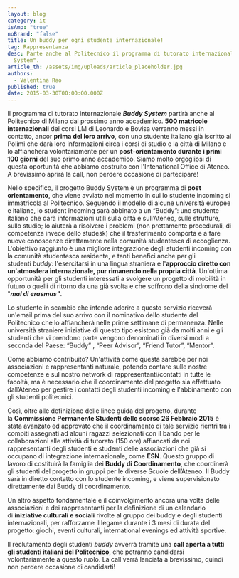 ```yaml
---
layout: blog
category: it
isAmp: "true"
noBrand: "false"
title: Un buddy per ogni studente internazionale!
tag: Rappresentanza
desc: Parte anche al Politecnico il programma di tutorato internazionale "Buddy
  System".
article_th: /assets/img/uploads/article_placeholder.jpg
authors:
  - Valentina Rao
published: true
date: 2015-03-30T00:00:00.000Z
---
```

Il programma di tutorato internazionale ‪***Buddy System***‬ partirà anche al Politecnico di Milano dal prossimo anno accademico. **500 matricole internazionali** dei corsi LM di Leonardo e Bovisa verranno messi in contatto, ancor **prima del loro arrivo**, con uno studente italiano già iscritto al Polimi che darà loro informazioni circa i corsi di studio e la città di Milano e lo affiancherà volontariamente per un **post-orientamento durante i primi 100 giorni** del suo primo anno accademico. Siamo molto orgogliosi di questa oportunità che abbiamo costruito con l'Intenational Office di Ateneo. A brevissimo aprirà la call, non perdere occasione di partecipare!

Nello specifico, il progetto Buddy System è un programma di **post orientamento**, che viene avviato nel momento in cui lo studente incoming si immatricola al Politecnico. Seguendo il modello di alcune università europee e italiane, lo student incoming sarà abbinato a un “Buddy”: uno studente italiano che darà informazioni utili sulla città e sull’Ateneo, sulle strutture, sullo studio; lo aiuterà a risolvere i problemi (non prettamente procedurali, di competenza invece dello studesk) che il trasferimento comporta e a fare nuove conoscenze direttamente nella comunità studentesca di accoglienza. L'obiettivo raggiunto è una migliore integrazione degli studenti incoming con la comunità studentesca residente, e tanti benefici anche per gli studenti *buddy*: l'esercitarsi in una lingua straniera e l'**approccio diretto con un'atmosfera internazionale, pur rimanendo nella propria città**. Un'ottima opportunità per gli studenti interessati a svolgere un progetto di mobilità in futuro o quelli di ritorno da una già svolta e che soffrono della sindrome del "***mal di erasmus"***.

Lo studente in scambio che intende aderire a questo servizio riceverà un'email prima del suo arrivo con il nominativo dello studente del Politecnico che lo affiancherà nelle prime settimane di permanenza. Nelle università straniere iniziative di questo tipo esistono già da molti anni e gli studenti che vi prendono parte vengono denominati in diversi modi a seconda del Paese: “Buddy” , “Peer Advisor”, “Friend Tutor”, “Mentor”. 

Come abbiamo contribuito? Un'attività come questa sarebbe per noi associazioni e rappresentanti naturale, potendo contare sulle nostre competenze e sul nostro network di rappresentanti/contatti in tutte le facoltà, ma è necessario che il coordinamento del progetto sia effettuato dall’Ateneo per gestire i contatti degli studenti incoming e l'abbinamento con gli studenti politecnici. 

Così, oltre alle definizione delle linee guida del progetto, durante la **Commissione Permanente Studenti dello scorso 26 Febbraio 2015** è stata avanzato ed approvato che il coordinamento di tale servizio rientri tra i compiti assegnati ad alcuni ragazzi selezionati con il bando per le collaborazioni alle attività di tutorato (150 ore) affiancati da noi rappresentanti degli studenti e studenti delle associazioni che già si occupano di integrazione internazionale, come **ESN**. Questo gruppo di lavoro di costituirà la famiglia dei **Buddy di Coordinamento**, che coordinerà gli studenti del progetto in gruppi per le diverse Scuole dell’Ateneo. Il Buddy sarà in diretto contatto con lo studente incoming, e viene supervisionato direttamente dai Buddy di coordinamento.

Un altro aspetto fondamentale è il coinvolgimento ancora una volta delle associazioni e dei rappresentanti per la definizione di un calendario di **iniziative culturali e sociali** rivolte al gruppo dei buddy e degli studenti internazionali, per rafforzarne il legame durante i 3 mesi di durata del progetto: giochi, eventi culturali, international evenings ed attività sportive.

Il reclutamento degli studenti *buddy* avverrà tramite una **call aperta a tutti gli studenti italiani del Politecnico**, che potranno candidarsi volontariamente a questo ruolo. La call verrà lanciata a brevissimo, quindi non perdere occasione di candidarti!